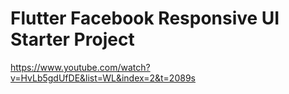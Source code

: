 # Flutter Facebook Responsive UI Starter Project
https://www.youtube.com/watch?v=HvLb5gdUfDE&list=WL&index=2&t=2089s
